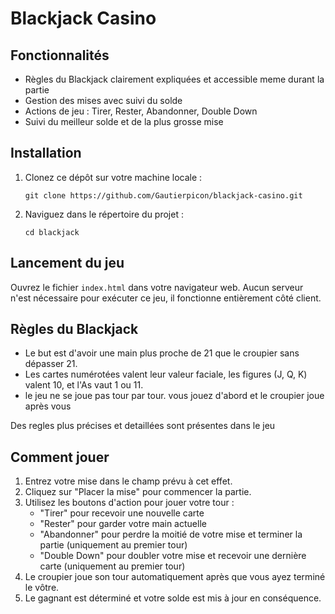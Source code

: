 # Blackjack Casino

## Fonctionnalités
- Règles du Blackjack clairement expliquées et accessible meme durant la partie
- Gestion des mises avec suivi du solde
- Actions de jeu : Tirer, Rester, Abandonner, Double Down
- Suivi du meilleur solde et de la plus grosse mise

## Installation
1. Clonez ce dépôt sur votre machine locale :
   ```
   git clone https://github.com/Gautierpicon/blackjack-casino.git
   ```
2. Naviguez dans le répertoire du projet :
   ```
   cd blackjack
   ```

## Lancement du jeu
Ouvrez le fichier `index.html` dans votre navigateur web. Aucun serveur n'est nécessaire pour exécuter ce jeu, il fonctionne entièrement côté client.

## Règles du Blackjack
- Le but est d'avoir une main plus proche de 21 que le croupier sans dépasser 21.
- Les cartes numérotées valent leur valeur faciale, les figures (J, Q, K) valent 10, et l'As vaut 1 ou 11.
- le jeu ne se joue pas tour par tour. vous jouez d'abord et le croupier joue après vous

Des regles plus précises et detaillées sont présentes dans le jeu

## Comment jouer
1. Entrez votre mise dans le champ prévu à cet effet.
2. Cliquez sur "Placer la mise" pour commencer la partie.
3. Utilisez les boutons d'action pour jouer votre tour :
   - "Tirer" pour recevoir une nouvelle carte
   - "Rester" pour garder votre main actuelle
   - "Abandonner" pour perdre la moitié de votre mise et terminer la partie (uniquement au premier tour)
   - "Double Down" pour doubler votre mise et recevoir une dernière carte (uniquement au premier tour)
4. Le croupier joue son tour automatiquement après que vous ayez terminé le vôtre.
5. Le gagnant est déterminé et votre solde est mis à jour en conséquence.
